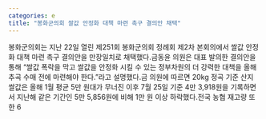 ```yaml
---
categories: e
title: "봉화군의회 쌀값 안정화 대책 마련 촉구 결의안 채택"
---
```

봉화군의회는 지난 22일 열린 제251회 봉화군의회 정례회 제2차 본회의에서 쌀값 안정화 대책 마련 촉구 결의안을 만장일치로 채택했다.금동윤 의원은 대표 발의한 결의안을 통해 “쌀값 폭락을 막고 쌀값을 안정화 시킬 수 있는 정부차원의 더 강력한 대책을 올해 추곡 수매 전에 마련해야 한다.”라고 설명했다.금 의원에 따르면 20kg 정곡 기준 산지 쌀값은 올해 1월 평균 5만 원대가 무너진 이후 7월 25일 기준 4만 3,918원을 기록하면서 지난해 같은 기간인 5만 5,856원에 비해 1만 원 이상 하락했다.전국 농협 재고량 또한 6